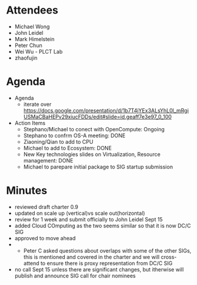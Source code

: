 # Attendees
- Michael Wong  
- John Leidel  
- Mark Himelstein  
- Peter Chun
- Wei Wu - PLCT Lab
- zhaofujin



# Agenda

- Agenda
  - iterate over https://docs.google.com/presentation/d/1b7T4jYEx3ALsYhL0l_mRgiUSMaCBaHEPv29xiucFDDs/edit#slide=id.geaff7e3e97_0_100
- Action Items
  - Stephano/Michael to conect with OpenCompute: Ongoing
  - Stephano to confrm OS-A meeting: DONE
  - Ziaoning/Qian to add to CPU
  - Michael to add to Ecosystem: DONE
  - New Key technologies slides on Virtualization, Resource management: DONE
  - Michael to parepare initial package to SIG startup submission

# Minutes
  - reviewed draft charter 0.9 
  - updated on scale up (vertical)vs scale out(horizontal)
  - review for 1 week and submit officially to John Leidel Sept 15
  - added Cloud COmputing as the two seems similar so that it is now DC/C SIG
  - approved to move ahead
  - - Peter C asked questions about overlaps with some of the other SIGs, this is mentioned and covered in the charter and we will cross-attend to ensure there is proxy representation from DC/C SIG
  - no call Sept 15 unless there are significant changes, but itherwise will publish and announce SIG call for chair nominees
